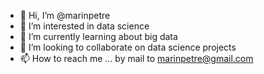 - 👋 Hi, I’m @marinpetre
- 👀 I’m interested in data science
- 🌱 I’m currently learning about big data
- 💞️ I’m looking to collaborate on data science projects
- 📫 How to reach me ... by mail to marinpetre@gmail.com

<!---
marinpetre/marinpetre is a ✨ special ✨ repository because its `README.md` (this file) appears on your GitHub profile.
You can click the Preview link to take a look at your changes.
--->
